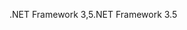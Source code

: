  <span data-ttu-id="5949f-101">.NET Framework 3,5</span><span class="sxs-lookup"><span data-stu-id="5949f-101">.NET Framework 3.5</span></span> 
